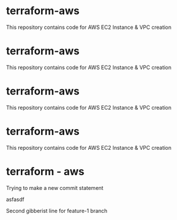 # terraform-aws
This repository contains code for AWS EC2 Instance &amp; VPC creation

# terraform-aws
This repository contains code for AWS EC2 Instance &amp; VPC creation

# terraform-aws
This repository contains code for AWS EC2 Instance &amp; VPC creation

# terraform-aws
This repository contains code for AWS EC2 Instance &amp; VPC creation

# terraform - aws

Trying to make a new commit statement

asfasdf


Second gibberist line for feature-1 branch
